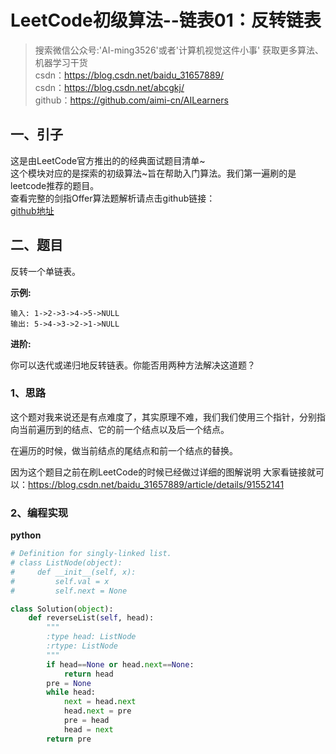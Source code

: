 # LeetCode初级算法--链表01：反转链表

> 搜索微信公众号:'AI-ming3526'或者'计算机视觉这件小事' 获取更多算法、机器学习干货  
> csdn：https://blog.csdn.net/baidu_31657889/  
> csdn：https://blog.csdn.net/abcgkj/  
> github：https://github.com/aimi-cn/AILearners

## 一、引子

这是由LeetCode官方推出的的经典面试题目清单~  
这个模块对应的是探索的初级算法~旨在帮助入门算法。我们第一遍刷的是leetcode推荐的题目。  
查看完整的剑指Offer算法题解析请点击github链接：  
[github地址](https://github.com/aimi-cn/AILearners/tree/master/blog/Algorithm/leetcode/primary_algorithms)

## 二、题目

反转一个单链表。

**示例:**

```
输入: 1->2->3->4->5->NULL
输出: 5->4->3->2->1->NULL
```

**进阶:**

你可以迭代或递归地反转链表。你能否用两种方法解决这道题？


### 1、思路

这个题对我来说还是有点难度了，其实原理不难，我们我们使用三个指针，分别指向当前遍历到的结点、它的前一个结点以及后一个结点。

在遍历的时候，做当前结点的尾结点和前一个结点的替换。

因为这个题目之前在刷LeetCode的时候已经做过详细的图解说明 大家看链接就可以：https://blog.csdn.net/baidu_31657889/article/details/91552141

### 2、编程实现

**python**

```python
# Definition for singly-linked list.
# class ListNode(object):
#     def __init__(self, x):
#         self.val = x
#         self.next = None

class Solution(object):
    def reverseList(self, head):
        """
        :type head: ListNode
        :rtype: ListNode
        """
        if head==None or head.next==None:
            return head
        pre = None
        while head:
            next = head.next
            head.next = pre
            pre = head
            head = next
        return pre
```